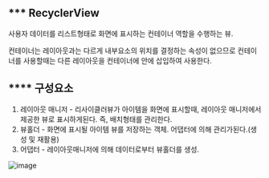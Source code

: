 *** RecyclerView
---

사용자 데이터를 리스트형태로 화면에 표시하는 컨테이너 역할을 수행하는 뷰.

컨테이너는 레이아웃과는 다르게 내부요소의 위치를 결정하는 속성이 없으므로 컨테이너를 사용할때는 다른 레이아웃을 컨테이너에 안에 삽입하여 사용한다.

**** 구성요소
---

1. 레이아웃 매니저 - 리사이클러뷰가 아이템을 화면에 표시할때, 레이아웃 매니저에서 제공한 뷰로 표시하게된다. 즉, 배치형태를 관리한다.
2. 뷰홀더 - 화면에 표시될 아이템 뷰를 저장하는 객체. 어댑터에 의해 관리가된다.(생성 및 재활용)
3. 어댑터 - 레이아웃매니저에 의해 데이터로부터 뷰홀더를 생성.

![image](https://user-images.githubusercontent.com/36143374/88395964-cfcd1c80-cdfc-11ea-8659-f25838abbf5a.png)


